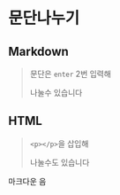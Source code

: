 # 문단나누기

## Markdown
>문단은 `enter` 2번 입력해     
>
>나눌수 있습니다         

## HTML
> `<p></p>`을 삽입해 <p>나눌수도 있습니다</p>

마크다운  음
